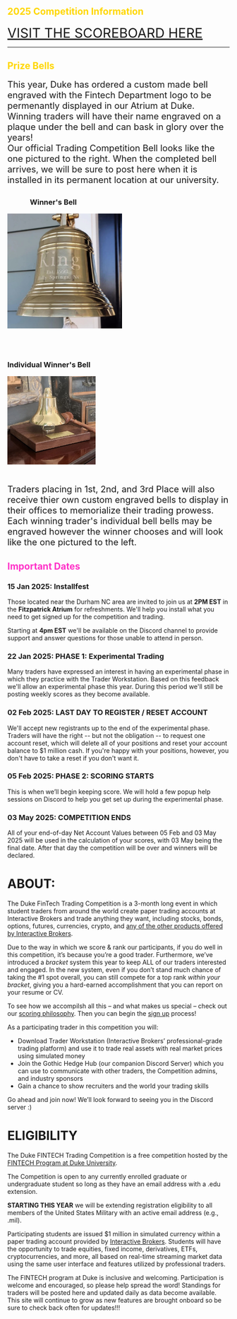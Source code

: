 
<div class="container-fluid">
<div class="row">
<h2 style="color:gold;">2025 Competition Information</h2>
<a href="https://gothic-hedge-society.github.io/fintech.trading.competition/articles/scoreboard.html" style="font-size:30px">VISIT THE SCOREBOARD HERE</a>
<hr/>
<h2 style="color:gold;">Prize Bells</h2>
<div class="row">
<div class="col-sm-7">
<div style="display:inline-block;font-size:20px">This year, Duke has ordered a custom made bell engraved with the Fintech Department logo to be permenantly displayed in our Atrium at Duke. Winning traders will have their name engraved on a plaque under the bell and can bask in glory over the years!
</div>
<div style="display:inline-block;font-size:20px">Our official Trading Competition Bell looks like the one pictured to the right. When the completed bell arrives, we will be sure to post here when it is installed in its permanent location at our university.
</div>
</div>
<div class="col-sm-5">
<div>
<h3 style="padding-top:5px;padding-left:51px">Winner's Bell</h3>
<img src="man/figures/bell_example.jpeg" width="260px" style="display:inline;"/>
</div>
</div>
</div>
<div class="row">
<div class="col-sm-5">
<div>
<h3 style="padding-top:46px">Individual Winner's Bell</h3>
<img src="man/figures/prize_bell_example.jpeg" width="200" style="display:inline;"/>
</div>
</div>
<div class="col-sm-7">
<div style="display:inline-block;font-size:20px;margin-top:41px">Traders placing in 1st, 2nd, and 3rd Place will also receive thier own custom engraved bells to display in their offices to memorialize their trading prowess.
</div>
<div style="display:inline-block;font-size:20px">Each winning trader's individual bell bells may be engraved however the winner chooses and will look like the one pictured to the left.</div>
</div>
</div>
<div class="row">
<h2 style="color:#ff32c8; font-weight:bold">Important Dates</h2>
</div>
<div class="row">
<h3>15 Jan 2025: Installfest</h3>
<p>
Those located near the Durham NC area are invited to join us at 
<b>2PM EST</b>
 in the 
<b>Fitzpatrick Atrium</b>
 for refreshments. We'll help you install what you need to get 
 signed up for the competition and trading.
</p>
<p>
Starting at 
<b>4pm EST</b>
 we'll be available on the Discord channel to provide support 
and answer questions for those unable to attend in person.
</p>
<h3>22 Jan 2025: PHASE 1: Experimental Trading</h3>
<p>
Many traders have expressed an interest in having an experimental 
phase in which they practice with the Trader Workstation. Based 
on this feedback we'll allow an experimental phase this year. 
During this period we'll still be posting weekly scores as they 
become available.
</p>
<h3>02 Feb 2025: LAST DAY TO REGISTER / RESET ACCOUNT</h3>
<p>
We'll accept new registrants up to the end of the experimental 
phase. Traders will have the right -- but not the obligation -- 
to request one account reset, which will delete all of your 
positions and reset your account balance to $1 million cash. 
If you're happy with your positions, however, you don't have to 
take a reset if you don't want it.
</p>
<h3>05 Feb 2025: PHASE 2: SCORING STARTS</h3>
<p>
This is when we’ll begin keeping score. We will hold a few popup 
help sessions on Discord to help you get set up during the 
experimental phase.
</p>
<h3>03 May 2025: COMPETITION ENDS</h3>
<p>
All of your end-of-day Net Account Values between 05 Feb and 
03 May 2025 will be used in the calculation of your scores, with 
03 May being the final date. After that day the competition will 
be over and winners will be declared.
</p>
</div>
</div>
</div>

# ABOUT:

The Duke FinTech Trading Competition is a 3-month long event in which
student traders from around the world create paper trading accounts at
Interactive Brokers and trade anything they want, including stocks,
bonds, options, futures, currencies, crypto, and [any of the other
products offered by Interactive
Brokers](https://www.interactivebrokers.com/en/trading/products-invest-prod.php).

Due to the way in which we score & rank our participants, if you do well
in this competition, it’s because you’re a good trader. Furthermore,
we’ve introduced a *bracket* system this year to keep ALL of our traders
interested and engaged. In the new system, even if you don’t stand much
chance of taking the \#1 spot overall, you can still compete for a top
rank *within your bracket*, giving you a hard-earned accomplishment that
you can report on your resume or CV.

To see how we accompilsh all this – and what makes us special – check
out our [scoring
philosophy](https://gothic-hedge-society.github.io/fintech.trading.competition/articles/Scoring.html).
Then you can begin the [sign
up](https://gothic-hedge-society.github.io/fintech.trading.competition/articles/sign_up.html)
process!

As a participating trader in this competition you will:

- Download Trader Workstation (Interactive Brokers’ professional-grade
  trading platform) and use it to trade real assets with real market
  prices using simulated money
- Join the Gothic Hedge Hub (our companion Discord Server) which you can
  use to communicate with other traders, the Competition admins, and
  industry sponsors
- Gain a chance to show recruiters and the world your trading skills

Go ahead and join now! We’ll look forward to seeing you in the Discord
server :)

# ELIGIBILITY

The Duke FINTECH Trading Competition is a free competition hosted by the
[FINTECH Program at Duke University](https://fintech.meng.duke.edu/).

The Competition is open to any currently enrolled graduate or
undergraduate student so long as they have an email address with a .edu
extension.

**STARTING THIS YEAR** we will be extending registration eligibility to
all members of the United States Military with an active email address
(e.g., .mil).

Participating students are issued \$1 million in simulated currency
within a paper trading account provided by [Interactive
Brokers](https://www.interactivebrokers.com/en/trading/products-invest-prod.php).
Students will have the opportunity to trade equities, fixed income,
derivatives, ETFs, cryptocurrencies, and more, all based on real-time
streaming market data using the same user interface and features
utilized by professional traders.

The FINTECH program at Duke is inclusive and welcoming. Participation is
welcome and encouraged, so please help spread the word! Standings for
traders will be posted here and updated daily as data become available.
This site will continue to grow as new features are brought onboard so
be sure to check back often for updates!!!
